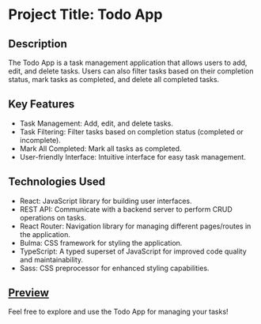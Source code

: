 # Project Title: Todo App

## Description
The Todo App is a task management application that allows users to add, edit, and delete tasks. Users can also filter tasks based on their completion status, mark tasks as completed, and delete all completed tasks.

## Key Features
- Task Management: Add, edit, and delete tasks.
- Task Filtering: Filter tasks based on completion status (completed or incomplete).
- Mark All Completed: Mark all tasks as completed.
- User-friendly Interface: Intuitive interface for easy task management.

## Technologies Used
- React: JavaScript library for building user interfaces.
- REST API: Communicate with a backend server to perform CRUD operations on tasks.
- React Router: Navigation library for managing different pages/routes in the application.
- Bulma: CSS framework for styling the application.
- TypeScript: A typed superset of JavaScript for improved code quality and maintainability.
- Sass: CSS preprocessor for enhanced styling capabilities.

## [Preview](https://nazariialieksieiev.github.io/todo_app/)

Feel free to explore and use the Todo App for managing your tasks!
